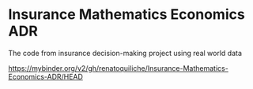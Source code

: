 # Insurance Mathematics Economics ADR 
 The code from insurance decision-making project using real world data


https://mybinder.org/v2/gh/renatoquiliche/Insurance-Mathematics-Economics-ADR/HEAD
